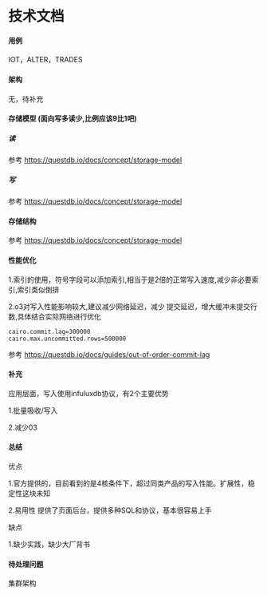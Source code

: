 # 技术文档

#### 用例

IOT，ALTER，TRADES

#### 架构

无，待补充

####  存储模型 (面向写多读少,比例应该9比1吧)

##### 读

参考 https://questdb.io/docs/concept/storage-model

##### 写

参考 https://questdb.io/docs/concept/storage-model

#### 存储结构

参考 https://questdb.io/docs/concept/storage-model

#### 性能优化

1.索引的使用，符号字段可以添加索引,相当于是2倍的正常写入速度,减少非必要索引,索引类似倒排

2.o3对写入性能影响较大,建议减少网络延迟，减少 提交延迟，增大缓冲未提交行数,具体结合实际网络进行优化

```
cairo.commit.lag=300000
cairo.max.uncommitted.rows=500000
```

参考 https://questdb.io/docs/guides/out-of-order-commit-lag

#### 补充

应用层面，写入使用infuluxdb协议，有2个主要优势

1.批量吸收/写入

2.减少03

#### 总结

优点

1.官方提供的，目前看到的是4核条件下，超过同类产品的写入性能。扩展性，稳定性这块未知

2.易用性 提供了页面后台，提供多种SQL和协议，基本很容易上手

缺点

1.缺少实践，缺少大厂背书

#### 待处理问题

集群架构

